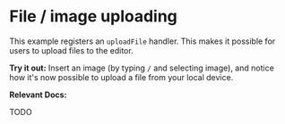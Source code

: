 # File / image uploading

This example registers an `uploadFile` handler. This makes it possible for users to upload files to the editor.

**Try it out:** Insert an image (by typing `/` and selecting image), and notice how it's now possible to upload a file from your local device.

**Relevant Docs:**

TODO
